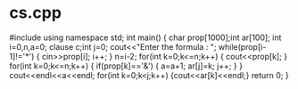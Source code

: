 # cs.cpp
#include<iostream>
using namespace std;
int main()
{
  char prop[1000];int ar[100];
  int i=0,n,a=0;
  clause c;int j=0;
  cout<<"Enter the formula : ";
  while(prop[i-1]!='*') 
  {
    cin>>prop[i];
    i++;
  }
  n=i-2;
  for(int k=0;k<=n;k++)
  {
    cout<<prop[k];
  }
  for(int k=0;k<=n;k++)
  {
    if(prop[k]=='&')
    {
      a=a+1;
      ar[j]=k;
      j++;
    }
  }
  cout<<endl<<a<<endl;
  for(int k=0;k<j;k++)
   {cout<<ar[k]<<endl;} 
     return 0;
}
  
